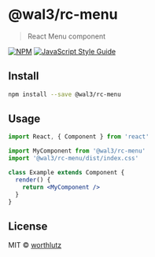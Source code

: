 # @wal3/rc-menu

> React Menu component

[![NPM](https://img.shields.io/npm/v/@wal3/rc-menu.svg)](https://www.npmjs.com/package/@wal3/rc-menu) [![JavaScript Style Guide](https://img.shields.io/badge/code_style-standard-brightgreen.svg)](https://standardjs.com)

## Install

```bash
npm install --save @wal3/rc-menu
```

## Usage

```jsx
import React, { Component } from 'react'

import MyComponent from '@wal3/rc-menu'
import '@wal3/rc-menu/dist/index.css'

class Example extends Component {
  render() {
    return <MyComponent />
  }
}
```

## License

MIT © [worthlutz](https://github.com/worthlutz)
